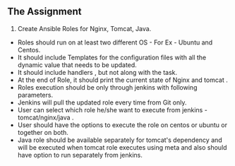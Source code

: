 ## The Assignment

 1. Create Ansible Roles for Nginx, Tomcat, Java.
 - Roles should run on at least two different OS - For Ex - Ubuntu and Centos.
 - It should include Templates for the configuration files with all the dynamic value that needs to be updated.
 - It should include handlers , but not along with the task.
 - At the end of Role, it should print the current state of Nginx and tomcat .
 - Roles execution should be only through jenkins with following parameters.
 - Jenkins will pull the updated role every time from Git only.
 - User can select which role he/she want to execute from jenkins - tomcat/nginx/java .
 - User should have the options to execute the role on centos or ubuntu or together on both.
 - Java role should be available separately for tomcat's dependency and will be executed when tomcat role executes using meta and also should have option to run separately from jenkins.
